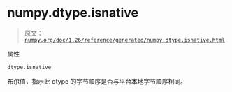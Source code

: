 # numpy.dtype.isnative

> 原文：[`numpy.org/doc/1.26/reference/generated/numpy.dtype.isnative.html`](https://numpy.org/doc/1.26/reference/generated/numpy.dtype.isnative.html)

属性

```py
dtype.isnative
```

布尔值，指示此 dtype 的字节顺序是否与平台本地字节顺序相同。
